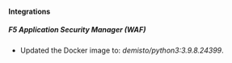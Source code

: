 #### Integrations
##### F5 Application Security Manager (WAF)
- Updated the Docker image to: *demisto/python3:3.9.8.24399*.
